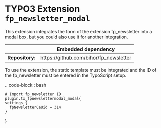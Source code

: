 # TYPO3 Extension `fp_newsletter_modal`

This extension integrates the form of the extension fp_newsletter into a modal box, but you could also use it for another integration. 

|                  | Embedded dependency                                   |
|------------------|-------------------------------------------------------|
| **Repository:**  | https://github.com/bihor/fp_newsletter                |

To use the extension, the static template must be integrated and the ID of the fp_newsletter must be entered in the TypoScript setup.

.. code-block:: bash

	# Import fp_newsletter ID
	plugin.tx_fpnewslettermodal_modal{
    settings {
      fpNewsletterCeUid = 314
    }
  }

